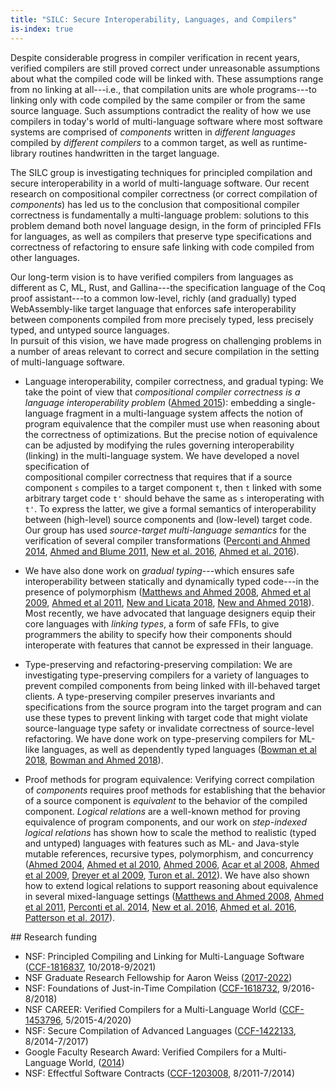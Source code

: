 ```yaml
---
title: "SILC: Secure Interoperability, Languages, and Compilers"
is-index: true
---
```


Despite considerable progress in compiler verification in recent years, 
verified compilers are still proved correct under unreasonable assumptions about
what the compiled code will be linked with.  These assumptions range from no
linking at all---i.e., that compilation units are whole programs---to linking 
only with code compiled by the same compiler or from the same source 
language. Such assumptions contradict the reality of how we use compilers in
today's world of multi-language software where most software systems are
comprised of _components_ written in _different languages_ compiled by
_different compilers_ to a common target, as well as runtime-library
routines handwritten in the target language.

The SILC group is investigating techniques for principled compilation and secure
interoperability in a world of multi-language software.  Our recent
research on compositional compiler correctness (or correct compilation of
_components_) has led us to the conclusion that compositional compiler
correctness is fundamentally a multi-language problem: solutions to this 
problem demand both novel language design, in the form of principled FFIs for
languages, as well as compilers that preserve type specifications and
correctness of refactoring to ensure safe linking with code compiled from other
languages. 

Our long-term vision is to have verified compilers from languages as different
as C, ML, Rust, and Gallina---the specification language of the Coq proof
assistant---to a common low-level, richly (and gradually) typed WebAssembly-like
target language that enforces safe interoperability between components compiled
from more precisely typed, less precisely typed, and untyped source languages.  
In pursuit of this vision, we have made progress on challenging problems
in a number of areas relevant to correct and secure compilation in
the setting of multi-language software.

- Language interoperability, compiler correctness, and gradual typing:
We take the point of view that 
_compositional compiler correctness is a language
interoperability problem_ ([Ahmed 2015][#ahmed15:snapl]): embedding a
single-language fragment in a multi-language system affects the notion
of program equivalence that the compiler must use when reasoning about
the correctness of optimizations. But the precise notion of
equivalence can be adjusted by modifying the rules governing
interoperability (linking) in the multi-language system.  We have developed
a novel specification of   
compositional compiler correctness that requires that if a source 
component `s` compiles to a target component `t`, then `t` linked with
some arbitrary target code `t'` should behave the same as `s`
interoperating with `t'`.  To express the latter, we give a formal
semantics of interoperability between (high-level) source components
and (low-level) target code.  Our group has used _source-target
multi-language semantics_ for the verification of several compiler
transformations ([Perconti and Ahmed 2014][#perconti14], [Ahmed and Blume 2011][#ahmed11], [New et al. 2016][#new16], [Ahmed et al. 2016][#ahmed16]).

- We have also done work on _gradual typing_---which 
ensures safe interoperability between statically and dynamically typed
code---in the presence of 
polymorphism ([Matthews and Ahmed 2008][#matthews08], [Ahmed et al 2009][#ahmed09], [Ahmed et al 2011][#ahmed11], [New and Licata 2018][#newfscd18], [New and Ahmed 2018][#new18]).
Most recently, we have advocated that language designers equip their core
languages with _linking types_, a form of safe FFIs, to give programmers
the ability to specify how their components should interoperate with features
that cannot be expressed in their language.

- Type-preserving and refactoring-preserving compilation: 
We are investigating type-preserving compilers for a variety of languages to
prevent compiled components from being linked with ill-behaved target clients.
A type-preserving compiler preserves invariants and specifications from the
source program into the target program and can use these types to prevent 
linking with target code that might violate source-language type safety or
invalidate correctness of source-level refactoring.  We have done work on
type-preserving compilers for ML-like languages, as well as dependently typed
languages ([Bowman et al 2018][#bowmanpopl18], [Bowman and Ahmed 2018][#bowmanpldi18]).

- Proof methods for program equivalence:
Verifying correct compilation of _components_ requires proof methods for
establishing that the behavior of a source component is _equivalent_ to the
behavior of the compiled component. _Logical relations_ are a well-known
method for proving equivalence of program components, and our work on 
_step-indexed logical relations_ has shown how to scale the
method to realistic (typed and untyped) languages with features such
as ML- and Java-style mutable references, recursive types,
polymorphism, and
concurrency ([Ahmed 2004][#ahmedthesis], [Ahmed et al 2010][#ahmed10], [Ahmed 2006][#ahmed06], [Acar et al 2008][#acar08], [Ahmed et al 2009][#adr], [Dreyer et al 2009][#dreyer09], [Turon et al. 2012][#turon12]).
We have also shown how to extend 
logical relations to support reasoning about equivalence in several
mixed-language settings ([Matthews and Ahmed 2008][#matthews08], [Ahmed et al 2011][#ahmed11], [Perconti et al. 2014][#perconti14], [New et al. 2016][#new16], [Ahmed et al. 2016][#ahmed16], [Patterson et al. 2017][#patterson17]).

[#ahmed15:snapl]: http://www.ccs.neu.edu/home/amal/papers/verifcomp.pdf
[#perconti14]: http://www.ccs.neu.edu/home/amal/papers/voc.pdf
[#ahmed11]: http://www.ccs.neu.edu/home/amal/papers/epc.pdf
[#new16]: http://www.ccs.neu.edu/home/amal/papers/fabcc.pdf
[#ahmed16]: http://www.ccs.neu.edu/home/amal/papers/refcc.pdf
[#matthews08]: http://www.ccs.neu.edu/home/amal/papers/parpolyseal.pdf
[#ahmed09]: http://www.ccs.neu.edu/home/amal/papers/blame-all.pdf
[#ahmed11]: http://plt.eecs.northwestern.edu/blame-for-all/
[#newfscd18]: http://drops.dagstuhl.de/opus/volltexte/2018/9194/
[#new18]: http://www.ccs.neu.edu/home/amal/papers/graduality.pdf
[#bowmanpldi18]: http://www.ccs.neu.edu/home/amal/papers/closconvcc.pdf
[#bowmanpopl18]: http://www.ccs.neu.edu/home/amal/papers/cpscc.pdf
[#ahmedthesis]: http://www.cs.princeton.edu/research/techreps/TR-713-04
[#ahmed10]: http://portal.acm.org/citation.cfm?doid=1709093.1709094
[#ahmed06]: http://www.ccs.neu.edu/home/amal/papers/lr-recquant.pdf
[#acar08]: http://www.ccs.neu.edu/home/amal/papers/impselfadj.pdf
[#adr]: http://www.ccs.neu.edu/home/amal/papers/sdri.pdf
[#dreyer09]: http://www.ccs.neu.edu/home/amal/papers/lslr.pdf
[#dreyer11]: http://www.ccs.neu.edu/home/amal/papers/lslr-lmcs.pdf
[#turon12]: http://www.ccs.neu.edu/home/amal/papers/relcon.pdf
[#patterson17]: http://www.ccs.neu.edu/home/amal/papers/funtal.pdf

<div class="small">
## Research funding

- NSF: Principled Compiling and Linking for Multi-Language Software ([CCF-1816837](https://www.nsf.gov/awardsearch/showAward?AWD_ID=1816837&HistoricalAwards=false), 10/2018-9/2021)
- NSF Graduate Research Fellowship for Aaron Weiss ([2017-2022](https://nsfgrfp.org))
- NSF: Foundations of Just-in-Time Compilation ([CCF-1618732](https://www.nsf.gov/awardsearch/showAward?AWD_ID=1618732&HistoricalAwards=false), 9/2016-8/2018)
- NSF CAREER: Verified Compilers for a Multi-Language World ([CCF-1453796](https://www.nsf.gov/awardsearch/showAward?AWD_ID=1453796&HistoricalAwards=false), 5/2015-4/2020)
- NSF: Secure Compilation of Advanced Languages ([CCF-1422133](https://www.nsf.gov/awardsearch/showAward?AWD_ID=1422133&HistoricalAwards=false), 8/2014-7/2017)
- Google Faculty Research Award: Verified Compilers for a Multi-Language World, ([2014](https://ai.googleblog.com/2014/02/google-research-awards-winter-2014.html))
- NSF: Effectful Software Contracts ([CCF-1203008](https://www.nsf.gov/awardsearch/showAward?AWD_ID=1117635&HistoricalAwards=false), 8/2011-7/2014)
</div>
